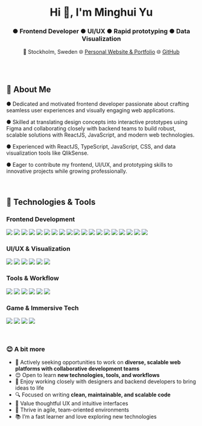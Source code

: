 <h1 align="center">Hi 👋, I'm Minghui Yu</h1>
<h3 align="center">● Frontend Developer ● UI/UX ● Rapid prototyping  ● Data Visualization</h3>
<p align="center">
📍 Stockholm, Sweden 
🌐 <a href="https://personalymh.netlify.app">Personal Website & Portfolio</a> 
🌐 <a href="https://github.com/miyu0201">GitHub</a>
</p>

<br />

<br>

## 👤 About Me


● Dedicated and motivated frontend developer passionate about crafting seamless user experiences and visually engaging web applications.

● Skilled at translating design concepts into interactive prototypes using Figma and collaborating closely with backend teams to build robust, scalable solutions with ReactJS, JavaScript, and modern web technologies. 

● Experienced with ReactJS, TypeScript, JavaScript, CSS, and data visualization tools like QlikSense.

● Eager to contribute my frontend, UI/UX, and prototyping skills to innovative projects while growing professionally.




<br>

## 🔧 Technologies & Tools

### Frontend Development
![](https://img.shields.io/badge/HTML5-E34F26?style=flat&logo=html5&logoColor=white&color=2bbc8a)
![](https://img.shields.io/badge/CSS3-1572B6?style=flat&logo=css3&logoColor=white&color=2bbc8a)
![](https://img.shields.io/badge/JavaScript-F7DF1E?style=flat&logo=javascript&logoColor=black&color=2bbc8a)
![](https://img.shields.io/badge/TypeScript-3178C6?style=flat&logo=typescript&logoColor=white&color=2bbc8a)
![](https://img.shields.io/badge/React-61DAFB?style=flat&logo=react&logoColor=black&color=2bbc8a)
![](https://img.shields.io/badge/Redux-764ABC?style=flat&logo=redux&logoColor=white&color=2bbc8a)
![](https://img.shields.io/badge/Next.js-000000?style=flat&logo=next.js&logoColor=white&color=2bbc8a)
![](https://img.shields.io/badge/jQuery-0769AD?style=flat&logo=jquery&logoColor=white&color=2bbc8a)
![](https://img.shields.io/badge/Styled--Components-DB7093?style=flat&logo=styled-components&logoColor=white&color=2bbc8a)
![](https://img.shields.io/badge/Bootstrap-7952B3?style=flat&logo=bootstrap&logoColor=white&color=2bbc8a)
![](https://img.shields.io/badge/Webflow-4298B8?style=flat&logo=webflow&logoColor=white&color=2bbc8a)
![](https://img.shields.io/badge/Chart.js-F26C4F?style=flat&logo=chart.js&logoColor=white&color=2bbc8a)
![](https://img.shields.io/badge/Three.js-000000?style=flat&logo=three.js&logoColor=white&color=2bbc8a)
![](https://img.shields.io/badge/RESTful_APIs-Informational?style=flat&color=2bbc8a)
![](https://img.shields.io/badge/Responsive_Design-Informational?style=flat&color=2bbc8a)
![](https://img.shields.io/badge/Cross--Browser_Compatibility-Informational?style=flat&color=2bbc8a)
![](https://img.shields.io/badge/React_Testing_Library-DB7093?style=flat&color=2bbc8a)
![](https://img.shields.io/badge/Jest-C21325?style=flat&logo=jest&logoColor=white&color=2bbc8a)
![](https://img.shields.io/badge/Rapid_Prototyping-Informational?style=flat&color=2bbc8a)

### UI/UX & Visualization
![](https://img.shields.io/badge/Figma-F24E1E?style=flat&logo=figma&logoColor=white&color=2bbc8a)
![](https://img.shields.io/badge/Sketch-F7B500?style=flat&logo=sketch&logoColor=white&color=2bbc8a)
![](https://img.shields.io/badge/UI/UX_Design-Informational?style=flat&color=2bbc8a)
![](https://img.shields.io/badge/Wireframing-Informational?style=flat&color=2bbc8a)
![](https://img.shields.io/badge/User_Flow_Design-Informational?style=flat&color=2bbc8a)
![](https://img.shields.io/badge/Qlik_Sense-0097CE?style=flat&logo=qlik&logoColor=white&color=2bbc8a)

### Tools & Workflow
![](https://img.shields.io/badge/Git-F05032?style=flat&logo=git&logoColor=white&color=2bbc8a)
![](https://img.shields.io/badge/GitHub-181717?style=flat&logo=github&logoColor=white&color=2bbc8a)
![](https://img.shields.io/badge/Agile-Informational?style=flat&color=2bbc8a)
![](https://img.shields.io/badge/CI/CD-Informational?style=flat&color=2bbc8a)
![](https://img.shields.io/badge/Software_Requirement_Engineering-Informational?style=flat&color=2bbc8a)
![](https://img.shields.io/badge/Microsoft_Office-D83B01?style=flat&logo=microsoftoffice&logoColor=white&color=2bbc8a)

### Game & Immersive Tech
![](https://img.shields.io/badge/Unity-000000?style=flat&logo=unity&logoColor=white&color=2bbc8a)
![](https://img.shields.io/badge/C%23-239120?style=flat&logo=c-sharp&logoColor=white&color=2bbc8a)
![](https://img.shields.io/badge/ARCore-4285F4?style=flat&logo=android&logoColor=white&color=2bbc8a)
![](https://img.shields.io/badge/ARKit-999999?style=flat&color=2bbc8a)

<br>

### 😊 A bit more

- 👯 Actively seeking opportunities to work on **diverse, scalable web platforms with collaborative development teams**
- 😊 Open to learn **new technologies, tools, and workflows**
- 💬 Enjoy working closely with designers and backend developers to bring ideas to life
- 🔍 Focused on writing **clean, maintainable, and scalable code**
- 🧠 Value thoughtful UX and intuitive interfaces
- 🤝 Thrive in agile, team-oriented environments
- 📚 I’m a fast learner and love exploring new technologies

